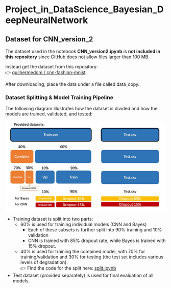 # Project_in_DataScience_Bayesian_DeepNeuralNetwork

## Dataset for CNN_version_2

The dataset used in the notebook **CNN_version2.ipynb** is **not included in this repository** since GitHub does not allow files larger than 100 MB.

Instead get the dataset from this repository:  
👉 [guilhermedom / cnn-fashion-mnist](https://github.com/guilhermedom/cnn-fashion-mnist) 

After downloading, place the data under a file called data_copy. 

### Dataset Splitting & Model Training Pipeline

The following diagram illustrates how the dataset is divided and how the models are trained, validated, and tested:

![Dataset Split](data_split.jpeg)

- Training dataset is split into two parts:  
  - 60% is used for training individual models (CNN and Bayes)
    - Each of these subsets is further split into 90% training and 10% validation 
    - CNN is trained with 85% dropout rate, while Bayes is trained with 15% dropout.  
  - 40% is used for training the combined model, with 70% for training/validation and 30% for testing (the test set includes various levels of degradation).  
👉 Find the code for the split here: [split.ipynb](./split.ipynb)
- Test dataset (provided separately) is used for final evaluation of all models.
